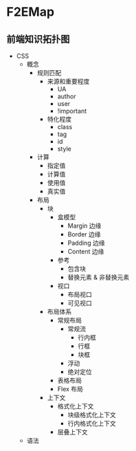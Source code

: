 # F2EMap

## 前端知识拓扑图

* CSS
  * 概念
  	* 规则匹配
  		* 来源和重要程度
  			* UA
  			* author
  			* user
  			* !important
  		* 特化程度
  			* class
  			* tag 
  			* id
  			* style
  	* 计算
  		* 指定值
  		* 计算值
  		* 使用值
  		* 真实值
  	* 布局
  		* 块
  			* 盒模型
  				* Margin 边缘
  				* Border 边缘
  				* Padding 边缘
  				* Content 边缘 
  			* 参考
  				* 包含块
  				* 替换元素 & 非替换元素
  			* 视口
  				* 布局视口
  				* 可见视口
		* 布局体系
			* 常规布局
				* 常规流
					* 行内框
					* 行框
					* 块框
				* 浮动
				* 绝对定位
			* 表格布局
			* Flex 布局
		* 上下文
			* 格式化上下文
				* 块级格式化上下文
				* 行内格式化上下文
			* 层叠上下文
  * 语法
